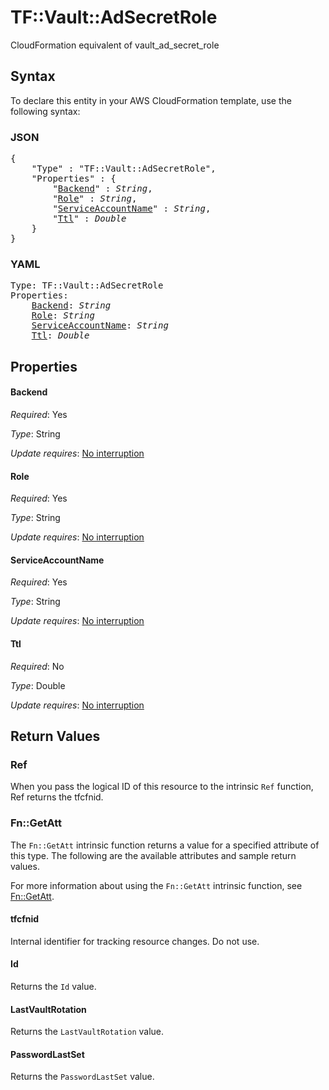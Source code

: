 # TF::Vault::AdSecretRole

CloudFormation equivalent of vault_ad_secret_role

## Syntax

To declare this entity in your AWS CloudFormation template, use the following syntax:

### JSON

<pre>
{
    "Type" : "TF::Vault::AdSecretRole",
    "Properties" : {
        "<a href="#backend" title="Backend">Backend</a>" : <i>String</i>,
        "<a href="#role" title="Role">Role</a>" : <i>String</i>,
        "<a href="#serviceaccountname" title="ServiceAccountName">ServiceAccountName</a>" : <i>String</i>,
        "<a href="#ttl" title="Ttl">Ttl</a>" : <i>Double</i>
    }
}
</pre>

### YAML

<pre>
Type: TF::Vault::AdSecretRole
Properties:
    <a href="#backend" title="Backend">Backend</a>: <i>String</i>
    <a href="#role" title="Role">Role</a>: <i>String</i>
    <a href="#serviceaccountname" title="ServiceAccountName">ServiceAccountName</a>: <i>String</i>
    <a href="#ttl" title="Ttl">Ttl</a>: <i>Double</i>
</pre>

## Properties

#### Backend

_Required_: Yes

_Type_: String

_Update requires_: [No interruption](https://docs.aws.amazon.com/AWSCloudFormation/latest/UserGuide/using-cfn-updating-stacks-update-behaviors.html#update-no-interrupt)

#### Role

_Required_: Yes

_Type_: String

_Update requires_: [No interruption](https://docs.aws.amazon.com/AWSCloudFormation/latest/UserGuide/using-cfn-updating-stacks-update-behaviors.html#update-no-interrupt)

#### ServiceAccountName

_Required_: Yes

_Type_: String

_Update requires_: [No interruption](https://docs.aws.amazon.com/AWSCloudFormation/latest/UserGuide/using-cfn-updating-stacks-update-behaviors.html#update-no-interrupt)

#### Ttl

_Required_: No

_Type_: Double

_Update requires_: [No interruption](https://docs.aws.amazon.com/AWSCloudFormation/latest/UserGuide/using-cfn-updating-stacks-update-behaviors.html#update-no-interrupt)

## Return Values

### Ref

When you pass the logical ID of this resource to the intrinsic `Ref` function, Ref returns the tfcfnid.

### Fn::GetAtt

The `Fn::GetAtt` intrinsic function returns a value for a specified attribute of this type. The following are the available attributes and sample return values.

For more information about using the `Fn::GetAtt` intrinsic function, see [Fn::GetAtt](https://docs.aws.amazon.com/AWSCloudFormation/latest/UserGuide/intrinsic-function-reference-getatt.html).

#### tfcfnid

Internal identifier for tracking resource changes. Do not use.

#### Id

Returns the <code>Id</code> value.

#### LastVaultRotation

Returns the <code>LastVaultRotation</code> value.

#### PasswordLastSet

Returns the <code>PasswordLastSet</code> value.

